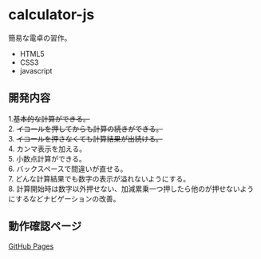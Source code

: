 # calculator-js

簡易な電卓の習作。

* HTML5
* CSS3
* javascript

## 開発内容

1.~~基本的な計算ができる。~~  
2. ~~イコールを押してからも計算の続きができる。~~  
3. ~~イコールを押さなくても計算結果が出続ける。~~  
4. カンマ表示を加える。  
5. 小数点計算ができる。  
6. バックスペースで間違いが直せる。  
7. どんな計算結果でも数字の表示が溢れないようにする。  
8. 計算開始時は数字以外押せない、加減累乗一つ押したら他のが押せないようにするなどナビゲーションの改善。

## 動作確認ページ

[GitHub Pages](https://koyacch.github.io/calculator-js/)
